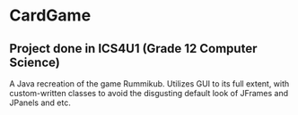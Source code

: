 # CardGame

## Project done in ICS4U1 (Grade 12 Computer Science)

A Java recreation of the game Rummikub. Utilizes GUI to its full extent, with custom-written classes to avoid the disgusting default look of JFrames and JPanels and etc. 
